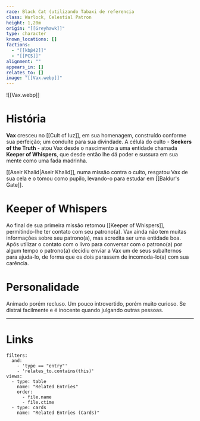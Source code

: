 ```yaml
---
race: Black Cat (utilizando Tabaxi de referencia
class: Warlock, Celestial Patron
height: 1,20m
origin: "[[Greyhawk]]"
type: character
known_locations: []
factions:
  - "[[kbβ42]]"
  - "[[PCS]]"
alignment: ""
appears_in: []
relates_to: []
image: "[[Vax.webp]]"
---
```


![[Vax.webp]]

# História
**Vax** cresceu no [[Cult of Iuz]], em sua homenagem, construído conforme sua perfeição; um conduíte para sua divindade. A célula do culto - **Seekers of the Truth** - atou Vax desde o nascimento a uma entidade chamada **Keeper of Whispers**, que desde então lhe dá poder e sussura em sua mente como uma fada madrinha. 

[[Aseir Khalid|Aseir Khalid]], numa missão contra o culto, resgatou Vax de sua cela e o tomou como pupilo, levando-o para estudar em [[Baldur's Gate]]. 

# Keeper of Whispers
Ao final de sua primeira missão retomou [[Keeper of Whispers]], permitindo-lhe ter contato com seu patrono(a). Vax ainda não tem muitas informações sobre seu patrono(a), mas acredita ser uma entidade boa. Após utilizar o contato com o livro para conversar com o patrono(a) por algum tempo o patrono(a) decidiu enviar a Vax um de seus subalternos para ajuda-lo, de forma que os dois parassem de incomoda-lo(a) com sua carência. 

# Personalidade
Animado porém recluso. Um pouco introvertido, porém muito curioso. Se distrai facilmente e é inocente quando julgando outras pessoas.

---

<!-- DYNAMIC:related-entries -->

# Links

```base
filters:
  and:
    - 'type == "entry"'
    - 'relates_to.contains(this)'
views:
  - type: table
    name: "Related Entries"
    order:
	  - file.name
      - file.ctime
  - type: cards
    name: "Related Entries (Cards)"
```

<!-- /DYNAMIC -->
